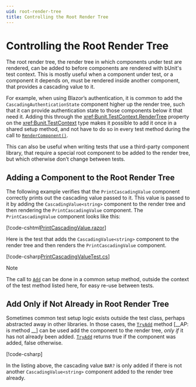 ```yaml
---
uid: root-render-tree
title: Controlling the Root Render Tree
---
```


# Controlling the Root Render Tree

The root render tree, the render tree in which components under test are rendered, can be added to before components are rendered with bUnit's test context. This is mostly useful when a component under test, or a component it depends on, must be rendered inside another component, that provides a cascading value to it. 

For example, when using Blazor’s authentication, it is common to add the `CascadingAuthenticationState` component higher up the render tree, such that it can provide authentication state to those components below it that need it. Adding this through the <xref:Bunit.TestContext.RenderTree> property on the <xref:Bunit.TestContext> type makes it possible to add it once in a shared setup method, and not have to do so in every test method during the call to [`RenderComponent()`](xref:Bunit.TestContext.RenderComponent``1(System.Action{Bunit.ComponentParameterCollectionBuilder{``0}})).

This can also be useful when writing tests that use a third-party component library, that require a special root component to be added to the render tree, but which otherwise don’t change between tests.

## Adding a Component to the Root Render Tree

The following example verifies that the `PrintCascadingValue` component correctly prints out the cascading value passed to it. This value is passed to it by adding the `CascadingValue<string>` component to the render tree and then rendering the `PrintCascadingValue` component. The `PrintCascadingValue` component looks like this:

[!code-cshtml[PrintCascadingValue.razor](../../../samples/components/PrintCascadingValue.razor)]

Here is the test that adds the `CascadingValue<string>` component to the render tree and then renders the `PrintCascadingValue` component.

[!code-csharp[PrintCascadingValueTest.cs](../../../samples/tests/xunit/RenderTreeTest.cs#L15-L27)]

> [!NOTE]
> The call to [`Add`](xref:Bunit.Rendering.RootRenderTree.Add``1(System.Action{Bunit.ComponentParameterCollectionBuilder{``0}})) can be done in a common setup method, outside the context of the test method listed here, for easy re-use between tests.

## Add Only if Not Already in Root Render Tree

Sometimes common test setup logic exists outside the test class, perhaps abstracted away in other libraries. In those cases, the [`TryAdd`](xref:Bunit.Rendering.RootRenderTree.TryAdd``1(System.Action{Bunit.ComponentParameterCollectionBuilder{``0}})) method [__AP: is method __] can be used add the component to the render tree, _only if_ it has not already been added. [`TryAdd`](xref:Bunit.Rendering.RootRenderTree.TryAdd``1(System.Action{Bunit.ComponentParameterCollectionBuilder{``0}})) returns true if the component was added, false otherwise.

[!code-csharp[](../../../samples/tests/xunit/RenderTreeTest.cs#L36-L38)]

In the listing above, the cascading value `BAR?` is only added if there is not another `CascadingValue<string>` component added to the render tree already.
<!--stackedit_data:
eyJoaXN0b3J5IjpbMjE0MTQ1MzI2NywxNzUyMTU0MzkyXX0=
-->